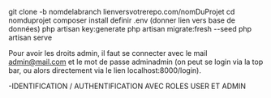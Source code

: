 git clone -b nomdelabranch lienversvotrerepo.com/nomDuProjet
cd nomduprojet
composer install
definir .env (donner lien vers base de données)
php artisan key:generate
php artisan migrate:fresh --seed
php artisan serve 

Pour avoir les droits admin, il faut se connecter avec le mail admin@mail.com et le mot de passe adminadmin (on peut se login via la top bar, ou alors directement via le lien localhost:8000/login).


-IDENTIFICATION / AUTHENTIFICATION AVEC ROLES USER ET ADMIN

